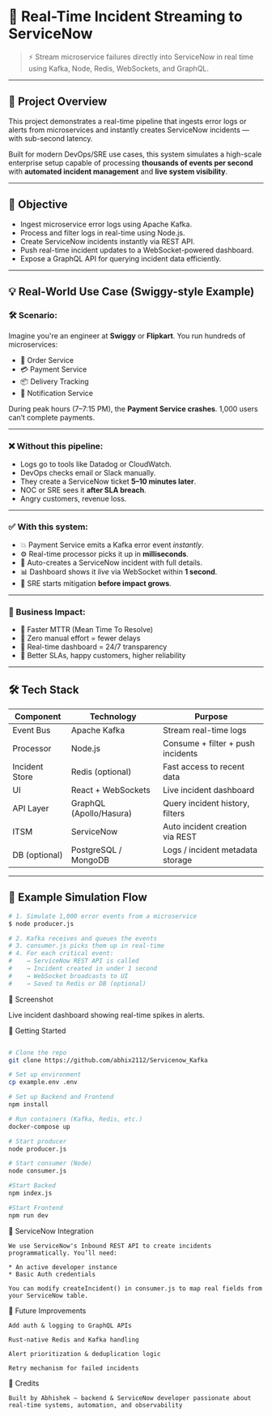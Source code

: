 # 🚨 Real-Time Incident Streaming to ServiceNow

> ⚡ Stream microservice failures directly into ServiceNow in real time using Kafka, Node, Redis, WebSockets, and GraphQL.

---

## 📌 Project Overview

This project demonstrates a real-time pipeline that ingests error logs or alerts from microservices and instantly creates ServiceNow incidents — with sub-second latency.

Built for modern DevOps/SRE use cases, this system simulates a high-scale enterprise setup capable of processing **thousands of events per second** with **automated incident management** and **live system visibility**.

---

## 🎯 Objective

- Ingest microservice error logs using Apache Kafka.
- Process and filter logs in real-time using Node.js.
- Create ServiceNow incidents instantly via REST API.
- Push real-time incident updates to a WebSocket-powered dashboard.
- Expose a GraphQL API for querying incident data efficiently.

---

## 💡 Real-World Use Case (Swiggy-style Example)

### 🛠 Scenario:
Imagine you're an engineer at **Swiggy** or **Flipkart**. You run hundreds of microservices:
- 🛒 Order Service  
- 💳 Payment Service  
- 📦 Delivery Tracking  
- 📡 Notification Service  

During peak hours (7–7:15 PM), the **Payment Service crashes**. 1,000 users can’t complete payments.

---

### ❌ Without this pipeline:
- Logs go to tools like Datadog or CloudWatch.
- DevOps checks email or Slack manually.
- They create a ServiceNow ticket **5–10 minutes later**.
- NOC or SRE sees it **after SLA breach**.
- Angry customers, revenue loss.

---

### ✅ With this system:
- 💥 Payment Service emits a Kafka error event *instantly*.
- ⚙️ Real-time processor picks it up in **milliseconds**.
- 📄 Auto-creates a ServiceNow incident with full details.
- 📊 Dashboard shows it *live* via WebSocket within **1 second**.
- 🧠 SRE starts mitigation **before impact grows**.

---

### 🧠 Business Impact:
- 🚀 Faster MTTR (Mean Time To Resolve)
- 🤖 Zero manual effort = fewer delays
- 📡 Real-time dashboard = 24/7 transparency
- 💼 Better SLAs, happy customers, higher reliability

---

## 🛠️ Tech Stack

| Component      | Technology               | Purpose                            |
|----------------|--------------------------|------------------------------------|
| Event Bus      | Apache Kafka             | Stream real-time logs              |
| Processor      | Node.js                  | Consume + filter + push incidents  |
| Incident Store | Redis (optional)         | Fast access to recent data         |
| UI             | React + WebSockets       | Live incident dashboard            |
| API Layer      | GraphQL (Apollo/Hasura)  | Query incident history, filters    |
| ITSM           | ServiceNow               | Auto incident creation via REST    |
| DB (optional)  | PostgreSQL / MongoDB     | Logs / incident metadata storage   |

---

## 🧪 Example Simulation Flow

```bash
# 1. Simulate 1,000 error events from a microservice
$ node producer.js

# 2. Kafka receives and queues the events
# 3. consumer.js picks them up in real-time
# 4. For each critical event:
#    → ServiceNow REST API is called
#    → Incident created in under 1 second
#    → WebSocket broadcasts to UI
#    → Saved to Redis or DB (optional)
```
📸 Screenshot

Live incident dashboard showing real-time spikes in alerts.

🧰 Getting Started
```bash

# Clone the repo
git clone https://github.com/abhix2112/Servicenow_Kafka

# Set up environment
cp example.env .env

# Set up Backend and Frontend
npm install

# Run containers (Kafka, Redis, etc.)
docker-compose up

# Start producer
node producer.js

# Start consumer (Node)
node consumer.js

#Start Backed
npm index.js

#Start Frontend
npm run dev
```

📩 ServiceNow Integration
```
We use ServiceNow's Inbound REST API to create incidents programmatically. You’ll need:

* An active developer instance
* Basic Auth credentials

You can modify createIncident() in consumer.js to map real fields from your ServiceNow table.
```
🚀 Future Improvements
```
Add auth & logging to GraphQL APIs

Rust-native Redis and Kafka handling

Alert prioritization & deduplication logic

Retry mechanism for failed incidents
```

🙌 Credits
```
Built by Abhishek — backend & ServiceNow developer passionate about real-time systems, automation, and observability
```




